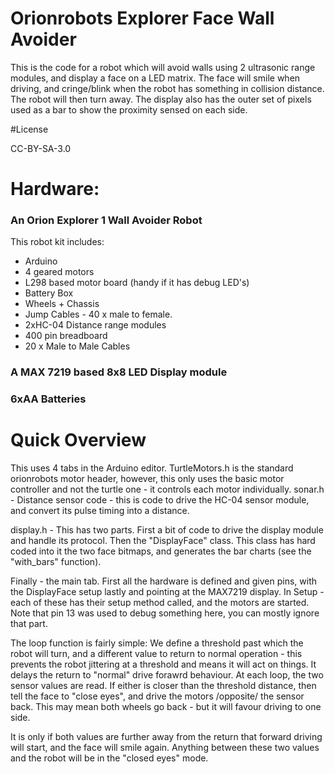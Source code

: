 Orionrobots Explorer Face Wall Avoider
======================================

This is the code for a robot which will avoid walls using 2 ultrasonic range modules, and display a face on a LED matrix.
The face will smile when driving, and cringe/blink when the robot has something in collision distance.
The robot will then turn away.
The display also has the outer set of pixels used as a bar to show the proximity sensed on each side.

#License

CC-BY-SA-3.0

# Hardware:
### An Orion Explorer 1 Wall Avoider Robot
This robot kit includes:
- Arduino
- 4 geared motors
- L298 based motor board (handy if it has debug LED's)
- Battery Box
- Wheels + Chassis
- Jump Cables - 40 x male to female.
- 2xHC-04 Distance range modules
- 400 pin breadboard
- 20 x Male to Male Cables

### A MAX 7219 based 8x8 LED Display module
### 6xAA Batteries 

# Quick Overview

This uses 4 tabs in the Arduino editor. 
TurtleMotors.h is the standard orionrobots motor header, however, this only uses the basic motor controller and not the turtle one - it controls each motor individually.
sonar.h - Distance sensor code - this is code to drive the HC-04 sensor module, and convert its pulse timing into a distance.

display.h - This has two parts. First a bit of code to drive the display module and handle its protocol. Then the "DisplayFace" class. This class has hard coded into it the two face bitmaps, and generates the bar charts (see the "with_bars" function).

Finally - the main tab.
First all the hardware is defined and given pins, with the DisplayFace setup lastly and pointing at the MAX7219 display.
In Setup - each of these has their setup method called, and the motors are started. Note that pin 13 was used to debug something here, you can mostly ignore that part.

The loop function is fairly simple:
We define a threshold past which the robot will turn, and a different value to return to normal operation - this prevents the robot jittering at a threshold and means it will act on things. It delays the return to "normal" drive forawrd behaviour.
At each loop, the two sensor values are read. If either is closer than the threshold distance, then tell the face to "close eyes", and drive the motors /opposite/ the sensor back. This may mean both wheels go back - but it will favour driving to one side.

It is only if both values are further away from the return that forward driving will start, and the face will smile again. Anything between these two values and the robot will be in the "closed eyes" mode.

